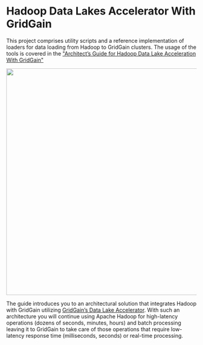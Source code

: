 # Hadoop Data Lakes Accelerator With GridGain

This project comprises utility scripts and a reference implementation of loaders for data loading from Hadoop to GridGain 
clusters. The usage of the tools is covered in the ["Architect’s Guide for Hadoop Data Lake Acceleration With GridGain"](TBD)

<p align="center">
    <a href="https://www.gridgain.com/docs/latest/integrations/datalake-accelerator/getting-started">
        <img src="https://www.gridgain.com/docs/latest/images/datalake-gs.png" width="600px"/>
    </a>
</p>

The guide introduces you to an architectural solution that integrates Hadoop with GridGain utilizing 
[GridGain’s Data Lake Accelerator](https://www.gridgain.com/docs/latest/integrations/datalake-accelerator/getting-started).
With such an architecture you will continue using Apache Hadoop for high-latency operations (dozens of seconds, minutes, hours)
and batch processing leaving it to GridGain to take care of those operations that require low-latency response time 
(milliseconds, seconds) or real-time processing.
